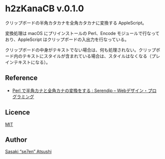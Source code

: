# h2zKanaCB v.0.1.0

クリップボードの半角カタカナを全角カタカナに変換する AppleScript。

変換処理は macOS にプリインストールの Perl、Encode モジュールで行なっており、AppleScript はクリップボードの入出力を行なっている。

クリップボードの中身がテキストでない場合は、何も処理されない。クリップボード内のテキストにスタイルが含まれている場合は、スタイルはなくなる（プレインテキストになる）。

## Reference

- [Perl で半角カナと全角カナの変換をする  :  Serendip &#8211; Webデザイン・プログラミング](https://www.serendip.ws/archives/2185)

## Licence

[MIT](LICENCE)

## Author

[Sasaki “se7en” Atsushi](https://github.com/hm7hm7)
